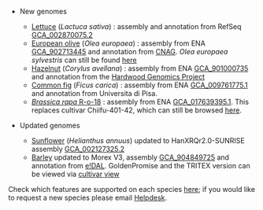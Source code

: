 
- New genomes

    - [Lettuce](/Lactuca_sativa) (_Lactuca sativa_) : assembly and annotation from RefSeq [GCA_002870075.2](https://www.ncbi.nlm.nih.gov/assembly/GCA_002870075.2)
    - [European olive](/Olea_europaea) (_Olea europaea_) : assembly from ENA [GCA_902713445](https://www.ncbi.nlm.nih.gov/assembly/GCA_902713445) and annotation from [CNAG](https://denovo.cnag.cat/olive). _Olea europaea sylvestris_ can still be found [here](/Olea_europaea/Info/Strains?db=core)
    - [Hazelnut](/Corylus_avellana) (_Corylus avellana_) : assembly from ENA [GCA_901000735](https://www.ebi.ac.uk/ena/browser/view/GCA_901000735) and annotation from the [Hardwood Genomics Project](https://www.hardwoodgenomics.org/)
    - [Common fig](/Ficus_carica) (_Ficus carica_) : assembly from ENA [GCA_009761775.1](https://www.ncbi.nlm.nih.gov/assembly/GCA_009761775.1) and annotation from Universita di Pisa.
    - [_Brassica rapa_ R-o-18](/Brassica_rapa_ro18) : assembly from ENA [GCA_017639395.1](http://www.ebi.ac.uk/ena/data/view/GCA_017639395.1). This replaces cultivar Chiifu-401-42, which can still be browsed [here](/Brassica_rapa_ro18/Info/Strains?db=core).


- Updated genomes
    - [Sunflower](/Helianthus_annuus) (_Helianthus annuus_) updated to HanXRQr2.0-SUNRISE assembly [GCA_002127325.2](https://www.ebi.ac.uk/ena/browser/view/GCA_002127325.2)
    - [Barley](/Hordeum_vulgare) updated to Morex V3, assembly [GCA_904849725](https://www.ncbi.nlm.nih.gov/assembly/GCA_904849725.1) and annotation from [e!DAL](http://doi.org/10.5447/ipk/2021/3). GoldenPromise and the TRITEX version can be viewed via [cultivar view](Hordeum_vulgare/Info/Strains?db=core)

Check which features are supported on each species [here](/species.html); if you would like to request a new species please email [Helpdesk](http://plants.ensembl.org/Help/Contact).

